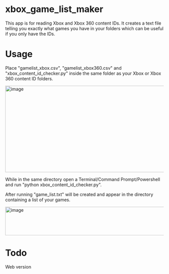 # xbox_game_list_maker

This app is for reading Xbox and Xbox 360 content IDs. It creates a text file telling you exactly what games you have in your folders which can be useful if you only have the IDs.

# Usage

Place "gamelist_xbox.csv", "gamelist_xbox360.csv" and "xbox_content_id_checker.py" inside the same folder as your Xbox or Xbox 360 content ID folders. 

<img width="674" height="276" alt="image" src="https://github.com/user-attachments/assets/18e21ef8-5a26-491b-be1f-d5db45e28931" />

While in the same directory open a Terminal/Command Prompt/Powershell and run "python xbox_content_id_checker.py".

After running "game_list.txt" will be created and appear in the directory containing a list of your games.

<img width="518" height="91" alt="image" src="https://github.com/user-attachments/assets/cfbe3d13-a6cb-4024-8140-c7ba6a288881" />

# Todo

Web version
